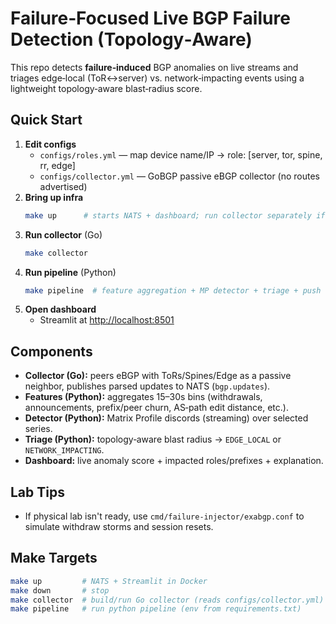 # Failure‑Focused Live BGP Failure Detection (Topology‑Aware)

This repo detects **failure‑induced** BGP anomalies on live streams and triages edge‑local (ToR↔server) vs. network‑impacting events using a lightweight topology‑aware blast‑radius score.

## Quick Start
1. **Edit configs**
   - `configs/roles.yml` — map device name/IP → role: [server, tor, spine, rr, edge]
   - `configs/collector.yml` — GoBGP passive eBGP collector (no routes advertised)
2. **Bring up infra**
   ```bash
   make up      # starts NATS + dashboard; run collector separately if you prefer bare-metal
   ```
3. **Run collector** (Go)
   ```bash
   make collector
   ```
4. **Run pipeline** (Python)
   ```bash
   make pipeline  # feature aggregation + MP detector + triage + push to dashboard
   ```
5. **Open dashboard**
   * Streamlit at [http://localhost:8501](http://localhost:8501)

## Components

* **Collector (Go):** peers eBGP with ToRs/Spines/Edge as a passive neighbor, publishes parsed updates to NATS (`bgp.updates`).
* **Features (Python):** aggregates 15–30s bins (withdrawals, announcements, prefix/peer churn, AS‑path edit distance, etc.).
* **Detector (Python):** Matrix Profile discords (streaming) over selected series.
* **Triage (Python):** topology‑aware blast radius → `EDGE_LOCAL` or `NETWORK_IMPACTING`.
* **Dashboard:** live anomaly score + impacted roles/prefixes + explanation.

## Lab Tips

* If physical lab isn't ready, use `cmd/failure-injector/exabgp.conf` to simulate withdraw storms and session resets.

## Make Targets

```bash
make up         # NATS + Streamlit in Docker
make down       # stop
make collector  # build/run Go collector (reads configs/collector.yml)
make pipeline   # run python pipeline (env from requirements.txt)
```
